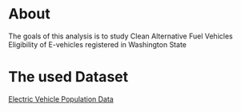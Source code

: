 # About
 The goals of this analysis is to study Clean Alternative Fuel Vehicles Eligibility of E-vehicles registered in Washington State

# The used Dataset 
  [Electric Vehicle Population Data](https://catalog.data.gov/dataset/electric-vehicle-population-data)
